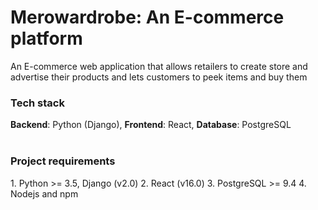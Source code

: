 # Merowardrobe: An E-commerce platform
An E-commerce web application that allows retailers to create store and advertise their products and lets customers to peek items and buy them<br>
<h3>Tech stack</h3>
<b>Backend</b>: Python (Django), <b>Frontend</b>: React, <b>Database</b>: PostgreSQL<br><br>

<h3>Project requirements</h3>
1. Python >= 3.5, Django (v2.0)
2. React (v16.0)
3. PostgreSQL >= 9.4
4. Nodejs and npm

